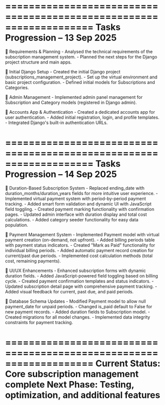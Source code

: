 ===================================================================
                Tasks Progression – 13 Sep 2025
===================================================================
🔹 Requirements & Planning - Analysed the technical requirements of the subscription management system. - Planned the next steps for the Django project structure and main apps.

🔹 Initial Django Setup - Created the initial Django project (subscriptions_management_project). - Set up the virtual environment and basic project configuration. - Defined initial models for Subscriptions and Categories.

🔹 Admin Management - Implemented admin panel management for Subscription and Category models (registered in Django admin).

🔹 Accounts App & Authentication - Created a dedicated accounts app for user authentication. - Added initial registration, login, and profile templates. - Integrated Django's built-in authentication URLs.

===================================================================
                Tasks Progression – 14 Sep 2025
===================================================================

🔹 Duration-Based Subscription System - Replaced ending_date with duration_months/duration_years fields for more intuitive user experience. - Implemented virtual payment system with period-by-period payment tracking. - Added smart form validation and dynamic UI with JavaScript field toggling. - Created payment marking functionality with confirmation pages. - Updated admin interface with duration display and total cost calculations. - Added category seeder functionality for easy data population.

🔹 Payment Management System  - Implemented Payment model with virtual payment creation (on-demand, not upfront). - Added billing periods table with payment status indicators. - Created "Mark as Paid" functionality for individual billing periods. - Added automatic payment record creation for current/past due periods. - Implemented cost calculation methods (total cost, remaining payments).

🔹 UI/UX Enhancements - Enhanced subscription forms with dynamic duration fields. - Added JavaScript-powered field toggling based on billing cycle. - Created payment confirmation templates and status indicators. - Updated subscription detail page with comprehensive payment tracking. - Added visual feedback for current, past due, and paid periods.

🔹 Database Schema Updates - Modified Payment model to allow null payment_date for unpaid periods. - Changed is_paid default to False for new payment records. - Added duration fields to Subscription model. - Created migrations for all model changes. - Implemented data integrity constraints for payment tracking.

===================================================================
Current Status: Core subscription management complete
Next Phase: Testing, optimization, and additional features
===================================================================
